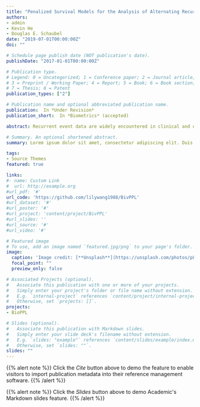 ```yaml
---
title: "Penalized Survival Models for the Analysis of Alternating Recurrent Event Data"
authors:
- admin
- Kevin He
- Douglas E. Schaubel
date: "2019-07-01T00:00:00Z"
doi: ""

# Schedule page publish date (NOT publication's date).
publishDate: "2017-01-01T00:00:00Z"

# Publication type.
# Legend: 0 = Uncategorized; 1 = Conference paper; 2 = Journal article;
# 3 = Preprint / Working Paper; 4 = Report; 5 = Book; 6 = Book section;
# 7 = Thesis; 8 = Patent
publication_types: ["2"]

# Publication name and optional abbreviated publication name.
publication:  In *Under Revision*
publication_short:  In *Biometrics* (accepted)

abstract: Recurrent event data are widely encountered in clinical and observational studies. Most methods for recurrent events treat the outcome as a point process and, as such, neglect any associated event duration. This generally leads to a less informative and potentially biased analysis. We propose a joint model for the recurrent event rate (of incidence) and duration. The two processes are linked through a bivariate normal frailty. For example, when the event is hospitalization, we can treat the time to admission and length-of-stay as two alternating recurrent events. In our method, the regression parameters are estimated through a penalized partial likelihood, and the variance-covariance matrix of the frailty is estimated through a recursive estimating formula. Simulation results demonstrate that our method provides accurate parameter estimation, with relatively fast computation time. We illustrate the methods through an analysis of hospitalizations among end-stage renal disease patients.

# Summary. An optional shortened abstract.
summary: Lorem ipsum dolor sit amet, consectetur adipiscing elit. Duis posuere tellus ac convallis placerat. Proin tincidunt magna sed ex sollicitudin condimentum.

tags:
- Source Themes
featured: true

links:
#- name: Custom Link
#  url: http://example.org
#url_pdf: '#'
url_code: 'https://github.com/lilywang1988/BivPPL'
#url_dataset: '#'
#url_poster: '#'
#url_project: 'content/project/BivPPL'
#url_slides: ''
#url_source: '#'
#url_video: '#'

# Featured image
# To use, add an image named `featured.jpg/png` to your page's folder. 
image:
  caption: 'Image credit: [**Unsplash**](https://unsplash.com/photos/pLCdAaMFLTE)'
  focal_point: ""
  preview_only: false

# Associated Projects (optional).
#   Associate this publication with one or more of your projects.
#   Simply enter your project's folder or file name without extension.
#   E.g. `internal-project` references `content/project/internal-project/index.md`.
#   Otherwise, set `projects: []`.
projects:
- BioPPL

# Slides (optional).
#   Associate this publication with Markdown slides.
#   Simply enter your slide deck's filename without extension.
#   E.g. `slides: "example"` references `content/slides/example/index.md`.
#   Otherwise, set `slides: ""`.
slides: ""
---
```


{{% alert note %}}
Click the *Cite* button above to demo the feature to enable visitors to import publication metadata into their reference management software.
{{% /alert %}}

{{% alert note %}}
Click the *Slides* button above to demo Academic's Markdown slides feature.
{{% /alert %}}



